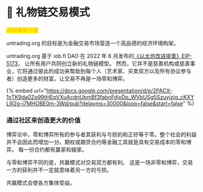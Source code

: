 # 🎁 礼物链交易模式

_<mark style="color:orange;">终结零和交易</mark>_



untrading.org 的目标是为金融交易市场营造一个高品德的经济环境构架。

untrading.org 基于 iob.fi DAO 在 2022 年 6 月发布的[《以太坊改进提案》EIP-5173](https://eips.ethereum.org/EIPS/eip-5173)， 让所有用户共同创立新的礼物链模型。 然而，它并不是慈善机构或慈善事业，它将通过彼此的成功来帮助到每个人（艺术家、买卖双方以及所有协议参与者）创造更多的财富。让交易不再是一场零和博弈。

{% embed url="https://docs.google.com/presentation/d/e/2PACX-1vTK9da0Zq99tHEpVXuAcdnUbmBf3fabnFdjxDp_WVbUSg5Szuyjzjq_cKXYLlII2g-i7MHOBE0m-3Wd/pub?delayms=30000&loop=false&start=false" %}

### 通过社区来创造更大的价值

博弈论中，零和博弈所有的参与者其获利与亏损的和正好等于零。整个社会的利益并不会因此而增加一分。期权或期货合约等金融工具就是具有交易成本的零和博弈。 每一份合约都有赢家和输家。

与零和博弈不同的是，共赢模式对交易双方都有利。 这是一场非零和博弈，交易一方的获利并不一定就意味着另一方的亏损。

共赢模式会使各方集体受益。
